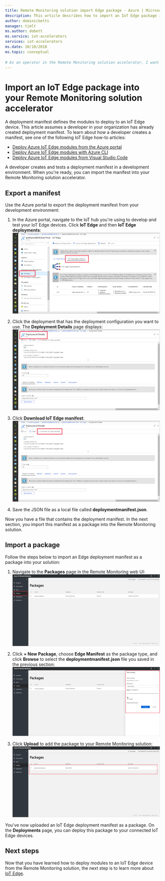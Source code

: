 ```yaml
---
title: Remote Monitoring solution import Edge package - Azure | Microsoft Docs 
description: This article describes how to import an IoT Edge package into the Remote Monitoring solution accelerator
author: dominicbetts
manager: timlt
ms.author: dobett
ms.service: iot-accelerators
services: iot-accelerators
ms.date: 10/10/2018
ms.topic: conceptual

# As an operator in the Remote Monitoring solution accelerator, I want add an IoT Edge package to the Remote Monitoring solution accelerator
---
```


# Import an IoT Edge package into your Remote Monitoring solution accelerator

A deployment manifest defines the modules to deploy to an IoT Edge device. This article assumes a developer in your organization has already created deployment manifest. To learn about how a developer creates a manifest, see one of the following IoT Edge how-to articles:

- [Deploy Azure IoT Edge modules from the Azure portal](../iot-edge/how-to-deploy-modules-portal.md)
- [Deploy Azure IoT Edge modules with Azure CLI](../iot-edge/how-to-deploy-modules-cli.md)
- [Deploy Azure IoT Edge modules from Visual Studio Code](../iot-edge/how-to-deploy-modules-vscode.md)

A developer creates and tests a deployment manifest in a development environment. When you're ready, you can import the manifest into your Remote Monitoring solution accelerator.

## Export a manifest

Use the Azure portal to export the deployment manifest from your development environment:

1. In the Azure portal, navigate to the IoT hub you're using to develop and test your IoT Edge devices. Click **IoT Edge** and then **IoT Edge deployments**:
    ![IoT Edge](media/iot-accelerators-remote-monitoring-import-edge-package/iotedge.png)

1. Click the deployment that has the deployment configuration you want to use. The **Deployment Details** page displays:
    ![IoT Edge deployment details](media/iot-accelerators-remote-monitoring-import-edge-package/deploymentdetails.png)

1. Click **Download IoT Edge manifest**:
    ![Download deployment manifest](media/iot-accelerators-remote-monitoring-import-edge-package/download.png)

1. Save the JSON file as a local file called **deploymentmanifest.json**.

Now you have a file that contains the deployment manifest. In the next section, you import this manifest as a package into the Remote Monitoring solution.

## Import a package

Follow the steps below to import an Edge deployment manifest as a package into your solution:

1. Navigate to the **Packages** page in the Remote Monitoring web UI:
    ![Packages page](media/iot-accelerators-remote-monitoring-import-edge-package/packagespage.png)

1. Click **+ New Package**, choose **Edge Manifest** as the package type, and click **Browse** to select the **deploymentmanifest.json** file you saved in the previous section:
    ![Select manifest](media/iot-accelerators-remote-monitoring-import-edge-package/selectmanifest.png)

1. Click **Upload** to add the package to your Remote Monitoring solution:
    ![Uploaded package](media/iot-accelerators-remote-monitoring-import-edge-package/uploadedpackage.png)

You've now uploaded an IoT Edge deployment manifest as a package. On the **Deployments** page, you can deploy this package to your connected IoT Edge devices.

## Next steps

Now that you have learned how to deploy modules to an IoT Edge device from the Remote Monitoring solution, the next step is to learn more about [IoT Edge](../iot-edge/about-iot-edge.md).
